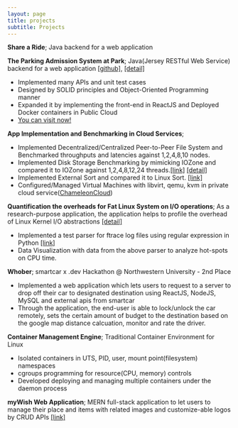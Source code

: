 ```yaml
---
layout: page
title: projects
subtitle: Projects
---
```

**Share a Ride**; Java backend for a web application

**The Parking Admission System at Park**; Java(Jersey RESTful Web Service) backend for a web application [[github]](https://github.com/gyucheonheo/parkpay-docker-compose), [[detail]]()
* Implemented many APIs and unit test cases
* Designed by SOLID principles and Object-Oriented Programming manner
* Expanded it by implementing the front-end in ReactJS and Deployed Docker containers in Public Cloud
* [You can visit now!](http://165.227.90.43:3000/)

**App Implementation and Benchmarking in Cloud Services**; 
* Implemented Decentralized/Centralized Peer-to-Peer File System and Benchmarked throughputs and latencies against 1,2,4,8,10 nodes.
* Implemented Disk Storage Benchmarking by mimicking IOZone and compared it to IOZone against 1,2,4,8,12,24 threads.[[link]](https://github.com/gyucheonheo/hawkdisk) [[detail]]()
* Implemented External Sort and compared it to Linux Sort. [[link]](https://github.com/gyucheonheo/hawksort)
* Configured/Managed Virtual Machines with libvirt, qemu, kvm in private cloud service([ChameleonCloud](https://www.chameleoncloud.org))

**Quantification the overheads for Fat Linux System on I/O operations**; As a research-purpose application, the application helps to profile the overhead of Linux Kernel I/O abstractions [[detail]]()
* Implemented a test parser for ftrace log files using regular expression in Python [[link]](https://github.com/gyucheonheo/iotracer)
* Data Visualization with data from the above parser to analyze hot-spots on CPU time.

**Whober**; smartcar x .dev Hackathon @ Northwestern University - 2nd Place
* Implemented a web application which lets users to request to a server to drop off their car to designated destination using ReactJS, NodeJS, MySQL and external apis from smartcar
* Through the application, the end-user is able to lock/unlock the car remotely, sets the certain amount of budget to the destination based on the google map distance calcuation, monitor and rate the driver.

**Container Management Engine**; Traditional Container Environment for Linux
* Isolated containers in UTS, PID, user, mount point(filesystem) namespaces
* cgroups programming for resource(CPU, memory) controls
* Developed deploying and managing multiple containers under the daemon process

**myWish Web Application**; MERN full-stack application to let users to manage their place and items with related images and customize-able logos by CRUD APIs [[link]]()



